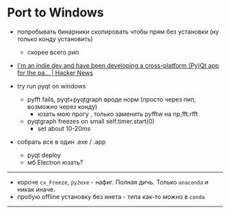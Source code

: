 # Port to Windows
- попробывать бинарники скопировать чтобы прям без установки (ну только конду установить)
  - скорее всего рип

- [I'm an indie dev and have been developing a cross-platform (Py)Qt app for the pa... | Hacker News](https://news.ycombinator.com/item?id=15870010)

- try run pyqt on windows
  - pyfft fails, pyqt+pyqtgraph вроде норм (просто через пип, возможно через конду)
    - юзать мою прогу , только заменить pyfftw на np,fft.rfft
  - pyqtgraph freezes on small  self.timer.start(0) 
    - set about 10-20ms

- собрать все в один .exe / .app
  - pyqt deploy
  - мб Electron юзать?


---

- короче `cx_Freeze`, `py2exe` - нафиг. Полная дичь. Только `anaconda` и никак иначе.
- пробую offline установку без инета - типа как-то можно в `conda`

--- 
